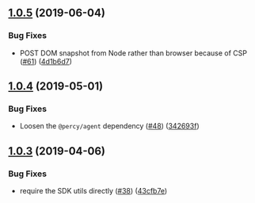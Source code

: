 ## [1.0.5](https://github.com/percy/percy-nightwatch/compare/v1.0.4...v1.0.5) (2019-06-04)


### Bug Fixes

* POST DOM snapshot from Node rather than browser because of CSP ([#61](https://github.com/percy/percy-nightwatch/issues/61)) ([4d1b6d7](https://github.com/percy/percy-nightwatch/commit/4d1b6d7))

## [1.0.4](https://github.com/percy/percy-nightwatch/compare/v1.0.3...v1.0.4) (2019-05-01)


### Bug Fixes

* Loosen the `@percy/agent` dependency ([#48](https://github.com/percy/percy-nightwatch/issues/48)) ([342693f](https://github.com/percy/percy-nightwatch/commit/342693f))

## [1.0.3](https://github.com/percy/percy-nightwatch/compare/v1.0.2...v1.0.3) (2019-04-06)


### Bug Fixes

* require the SDK utils directly ([#38](https://github.com/percy/percy-nightwatch/issues/38)) ([43cfb7e](https://github.com/percy/percy-nightwatch/commit/43cfb7e))
